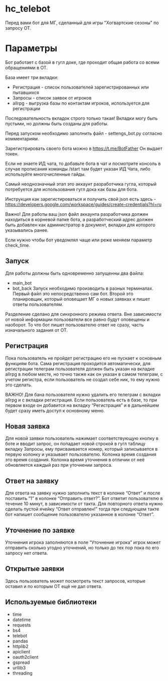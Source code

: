 # hc_telebot

Перед вами бот для МГ, сделанный для игры "Хогвартские сезоны" по запросу ОТ.

# Параметры
Бот работает с базой в гугл доке, где проходит общая работа со всеми обращениями в ОТ.

База имеет три вкладки:

* Регистрация - список пользователей зарегистрированных или пытавшихся
* Запросы - список заявок от игроков
* allrpg - выгрузка базы по контактам игроков, используется для регистрации

Последовательность вкладок строго только такая! Вкладки могу быть пустыми, но должны быть созданы для работы.

Перед запуском необходимо заполнить файл - settengs_bot.py согласно комментариям.

Зарегистрировать своего бота можно в https://t.me/BotFather Он выдает токен.

Если не знаете ИД чата, то добавьте бота в чат и посмотрите консоль в случае прописания команды /start там будет указан ИД Чата, либо используйте многочисленные гайды.

Самый неоднозначный этап это аккаунт разработчика гугла, который потребуется для использования гугл дока как базы для бота.

Инструкция как зарегистироваться и получить свой json есть здесь - https://developers.google.com/workspace/guides/create-credentials?hl=ru

Важно! Для работы ваш json файл аккаунта разработчика должен находиться в корневой папке бота, а разработческий адрес должен быть добавлен как администратор в документ, вкладки для которого указывались ранее.

Если нужно чтобы бот уведомлял чаще или реже меняем параметр check_time.

## Запуск
Для работы должны быть одновременно запущенны два файла:
* main_bot
* bot_back
Запуск необходимо производить в разных терминалах. 
Первый файл это непосредственно сам бот. Второй это планировщик, который оповещает МГ о новых заявках и пишет ответы пользователям.

Разделение сделано для синхронного режима ответа. Вне зависимости от новой информации пользователи все равно будут оповещены и наоборот. То что бот пишет пользователю ответ не сразу, часть изначального задания от ОТ.

## Регистрация
Пока пользователь не пройдет регистрацию его не пускает к основным функциям бота. Сама регистрация проходится автоматически, для регистрации телеграм пользователя должен быть указан на вкладке allrpg в любом месте, но точно также как он указан в самом телеграм, с учетом регистра, если пользователь не создал себе ник, то ему нужно это сделать.

ВАЖНО! Для бана пользователя нужно удалить его телеграм с вкладки allrpg и с вкладки регистрация.
Если пользователь есть в базе, то при первом входе он добавится на вкладку “Регистрация” и в дальнейшем будет сразу иметь доступ к основному меню.

## Новая заявка
Для новой заявки пользователь нажимает соответствующую кнопку в боте и вводит запрос, он попадает новой строкой в гугл таблицу вкладку  Запросы, ему присваивается номер, который записывается в первую колонку и указывает пользователю.
Колонка время создания это время создания. Колонка время уточнения в отличии от неё обновляется каждый раз при уточнении запроса.

## Ответ на заявку
Для ответа на заявку нужно заполнить текст в колонке “Ответ” и после поставить “1” в колонке “Отправить ответ?”. Бот ответит пользователю в течение 10 минут, в зависимости от такта. Для повторного ответа нужно сделать пустой ячейку “Ответ отправлен!” тогда при следующем такте бот напишет сообщение пользователю указанное в колонке “Ответ”.

## Уточнение по заявке
Уточнения игрока заполняются в поле “Уточнение игрока” игрок может отправить сколько угодно уточнений, но только до тех пор пока по его запросу нет ответа.

## Открытые заявки
Здесь пользователь может посмотреть текст запросов, которые оставил и по которым ОТ ещё не дал ответа.


## Используемые библиотеки

* time
* datetime
* requests
* bs4
* telebot
* pandas
* httplib2
* apiclient
* oauth2client
* gspread
* urllib3
* threading